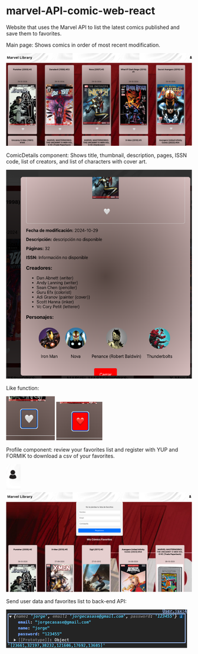 # marvel-API-comic-web-react
Website that uses the Marvel API to list the latest comics published and save them to favorites.

Main page: Shows comics in order of most recent modification.

<img src="https://github.com/jorgecasase/marvel-API-comic-web-react/blob/main/images/1.png"/>

ComicDetails component: Shows title, thumbnail, description, pages, ISSN code, list of creators, and list of characters with cover art.

<img src="https://github.com/jorgecasase/marvel-API-comic-web-react/blob/main/images/2.png"/>

Like function:

<img src="https://github.com/jorgecasase/marvel-API-comic-web-react/blob/main/images/3.png"/>
<img src="https://github.com/jorgecasase/marvel-API-comic-web-react/blob/main/images/4.png"/>

Profile component: review your favorites list and register with YUP and FORMIK to download a csv of your favorites.

<img src="https://github.com/jorgecasase/marvel-API-comic-web-react/blob/main/images/5.png"/>
<img src="https://github.com/jorgecasase/marvel-API-comic-web-react/blob/main/images/6.png"/>

Send user data and favorites list to back-end API:

<img src="https://github.com/jorgecasase/marvel-API-comic-web-react/blob/main/images/7.png"/>
